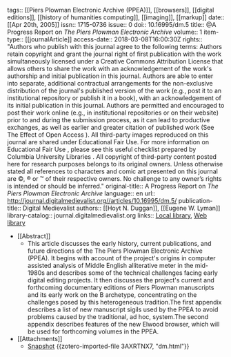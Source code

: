 tags:: [[Piers Plowman Electronic Archive (PPEA)]], [[browsers]], [[digital editions]], [[history of humanities computing]], [[imaging]], [[markup]]
date:: [[Apr 20th, 2005]]
issn:: 1715-0736
issue:: 0
doi:: 10.16995/dm.5
title:: @A Progress Report on <i>The Piers Plowman Electronic Archive</i>
volume:: 1
item-type:: [[journalArticle]]
access-date:: 2018-03-08T16:00:30Z
rights:: "Authors who publish with this journal agree to the following terms:    Authors retain copyright and grant the journal right of first publication with the work simultaneously licensed under a  Creative Commons Attribution License  that allows others to share the work with an acknowledgement of the work's authorship and initial publication in this journal.  Authors are able to enter into separate, additional contractual arrangements for the non-exclusive distribution of the journal's published version of the work (e.g., post it to an institutional repository or publish it in a book), with an acknowledgement of its initial publication in this journal.  Authors are permitted and encouraged to post their work online (e.g., in institutional repositories or on their website) prior to and during the submission process, as it can lead to productive exchanges, as well as earlier and greater citation of published work (See  The Effect of Open Access ).  All third-party images reproduced on this journal are shared under Educational Fair Use. For more information on  Educational Fair Use , please see  this useful checklist prepared by Columbia University Libraries .   All copyright  of third-party content posted here for research purposes belongs to its original owners.  Unless otherwise stated all references to characters and comic art presented on this journal are ©, ® or ™ of their respective owners. No challenge to any owner’s rights is intended or should be inferred."
original-title:: A Progress Report on <i>The Piers Plowman Electronic Archive</i>
language:: en
url:: http://journal.digitalmedievalist.org//articles/10.16995/dm.5/
publication-title:: Digital Medievalist
authors:: [[Hoyt N. Duggan]], [[Eugene W. Lyman]]
library-catalog:: journal.digitalmedievalist.org
links:: [Local library](zotero://select/groups/2386895/items/Z9GU6T6J), [Web library](https://www.zotero.org/groups/2386895/items/Z9GU6T6J)

- [[Abstract]]
	- This article discusses the early history, current publications, and future directions of the The Piers Plowman Electronic Archive (PPEA). It begins with account of the project's origins in computer assisted analysis of Middle English alliterative meter in the mid-1980s and describes some of the technical challenges facing early digital editing projects. It then discusses the project's current and forthcoming documentary editions of Piers Plowman manuscripts and its early work on the B archetype, concentrating on the challenges posed by this heterogeneous tradition.The first appendix describes a list of new manuscript sigils used by the PPEA to avoid problems caused by the traditional, ad hoc, system.The second appendix describes features of the new Elwood browser, which will be used for forthcoming volumes in the PPEA.
- [[Attachments]]
	- [Snapshot](https://journal.digitalmedievalist.org/articles/10.16995/dm.5/) {{zotero-imported-file 3AXRTNX7, "dm.html"}}